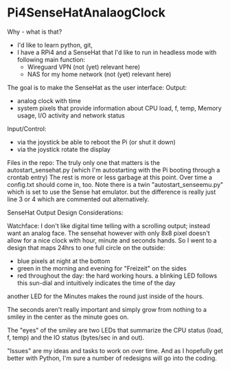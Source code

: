 # Pi4SenseHatAnalaogClock

Why - what is that?

- I'd like to learn python, git, 
- I have a RPi4 and a SenseHat that I'd like to run in headless mode with following main function:
  - Wireguard VPN (not (yet) relevant here)
  - NAS for my home network (not (yet) relevant here)
  
 The goal is to make the SenseHat as the user interface:
  Output: 
  - analog clock with time 
  - system pixels that provide information about CPU load, f, temp, Memory usage, I/O activity and network status
  
  Input/Control: 
  - via the joystick be able to reboot the Pi (or shut it down)
  - via the joystick rotate the display 
  
Files in the repo: 
The truly only one that matters is the autostart_sensehat.py (which I'm autostarting with the Pi booting through a crontab entry)
The rest is more or less garbage at this point.
Over time a config.txt should come in, too.
Note there is a twin "autostart_senseemu.py" which is set to use the Sense hat emulator. 
but the difference is really just line 3 or 4 which are commented out alternatively. 


SenseHat Output Design Considerations: 

Watchface: 
I don't like digital time telling with a scrolling output; instead want an analog face.
The sensehat however with only 8x8 pixel doesn't allow for a nice clock with hour, minute and seconds hands.
So I went to a design that maps 24hrs to one full circle on the outside: 
- blue pixels at night at the bottom
- green in the morning and evening for "Freizeit" on the sides 
- red throughout the day: the hard working hours.
a blinking LED follows this sun-dial and intuitively indicates the time of the day

another LED for the Minutes makes the round just inside of the hours.

The seconds aren't really important and simply grow from nothing to a smiley in the center as the minute goes on. 

The "eyes" of the smiley are two LEDs that summarize the CPU status (load, f, temp) and the IO status (bytes/sec in and out).

"Issues" are my ideas and tasks to work on over time. And as I hopefully get better with Python,
I'm sure a number of redesigns will go into the coding. 
